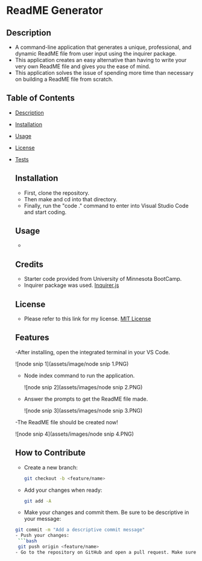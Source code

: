 # ReadME Generator 

## Description
- A command-line application that generates a unique, professional, and dynamic ReadME file from user input 
using the inquirer package.
- This application creates an easy alternative than having to write your very own ReadME file and
gives you the ease of mind.
- This application solves the issue of spending more time than necessary on building a ReadME file
from scratch.

## Table of Contents
- [Description](#description)
- [Installation](#installation)
- [Usage](#installation)
- [License](#license)
- [Tests](#tests)

  ## Installation
  - First, clone the repository.
  - Then make and cd into that directory.
  - Finally, run the "code ." command to enter into Visual Studio Code and start coding.
 

  ## Usage
  -

  ## Credits
  - Starter code provided from University of Minnesota BootCamp.
  - Inquirer package was used. [Inquirer.js](https://github.com/SBoudrias/Inquirer.js)

  ## License
  - Please refer to this link for my license. [MIT License](https://github.com/yahye-mohamed101/ReadME-Generator?tab=MIT-1-ov-file)
 
  ## Features
  -After installing, open the integrated terminal in your VS Code.
 
   ![node snip 1](assets/image/node snip 1.PNG)
  
  - Node index command to run the application.
    
    ![node snip 2](assets/images/node snip 2.PNG)

   
  - Answer the prompts to get the ReadME file made.
    
    ![node snip 3](assets/images/node snip 3.PNG)

   
  -The ReadME file should be created now!
 
   ![node snip 4](assets/images/node snip 4.PNG)

  

  ## How to Contribute
  - Create a new branch:
    ```bash
    git checkout -b <feature/name>
  - Add your changes when ready:
    ```bash
    git add -A
  - Make your changes and commit them. Be sure to be descriptive in your message:
   ```bash
   git commit -m "Add a descriptive commit message"
  - Push your changes:
    ```bash
    git push origin <feature/name>
  - Go to the repository on GitHub and open a pull request. Make sure to compare your branch name to the main branch. 

  
